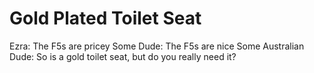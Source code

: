 <!--
id: 2151745
link: http://tumblr.atmos.org/post/2151745/gold-plated-toilet-seat
slug: gold-plated-toilet-seat
date: Sat May 19 2007 17:03:42 GMT-0700 (PDT)
publish: 2007-05-019
tags: 
title: Gold Plated Toilet Seat
-->


Gold Plated Toilet Seat
=======================

Ezra: The F5s are pricey Some Dude: The F5s are nice Some Australian
Dude: So is a gold toilet seat, but do you really need it?

